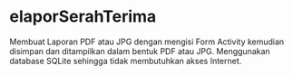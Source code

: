 # elaporSerahTerima
Membuat Laporan PDF atau JPG dengan mengisi Form Activity kemudian disimpan dan ditampilkan dalam bentuk PDF atau JPG. Menggunakan database SQLite sehingga tidak membutuhkan akses Internet.
